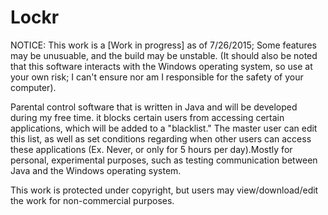 # Lockr
NOTICE: This work is a [Work in progress] as of 7/26/2015; Some features may be unusuable, and the build may be unstable.
(It should also be noted that this software interacts with the Windows operating system, so use at your own risk; I can't ensure nor am I responsible for the safety of your computer).

Parental control software that is written in Java and will be developed during my free time. it blocks certain users from accessing certain applications, which will be added to a "blacklist." The master user can edit this list, as well as set conditions regarding when other users can access these applications (Ex. Never, or only for 5 hours per day).Mostly for personal, experimental purposes, such as testing communication between Java and the Windows operating system.

This work is protected under copyright, but users may view/download/edit the work for non-commercial purposes.

